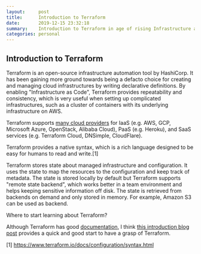 ```yaml
---
layout:     post
title:      Introduction to Terraform
date:       2019-12-15 23:32:18
summary:    Introduction to Terraform in age of rising Infrastructure as Code approach
categories: personal
---
```



## Introduction to Terraform

Terraform is an open-source infrastructure automation tool by HashiCorp. It has been gaining more ground towards being a defacto choice for creating and managing cloud infrastructures by writing declarative definitions. By enabling "Infrastructure as Code", Terraform provides repeatability and consistency, which is very useful when setting up complicated infrastructures, such as a cluster of containers with its underlying infrastructure on AWS.

Terraform supports [many cloud providers](https://www.terraform.io/docs/providers/index.html) for IaaS (e.g. AWS, GCP, Microsoft Azure, OpenStack, Alibaba Cloud), PaaS (e.g. Heroku), and SaaS services (e.g. Terraform Cloud, DNSimple, CloudFlare).


Terraform provides a native syntax, which is a rich language designed to be easy for humans to read and write.[1]


Terraform stores state about managed infrastructure and configuration. It uses the state to map the resources to the configuration and keep track of metadata. The state is stored locally by default but Terraform supports "remote state backend", which works better in a team environment and  helps keeping sensitive information off disk. The state is retrieved from backends on demand and only stored in memory. For example, Amazon S3 can be used as backend.

Where to start learning about Terraform?

Although Terraform has good [documentation](https://www.terraform.io/docs/index.html), I think [this introduction blog post](https://blog.gruntwork.io/an-introduction-to-terraform-f17df9c6d180) provides a quick and good start to have a grasp of Terraform.


[1] https://www.terraform.io/docs/configuration/syntax.html
